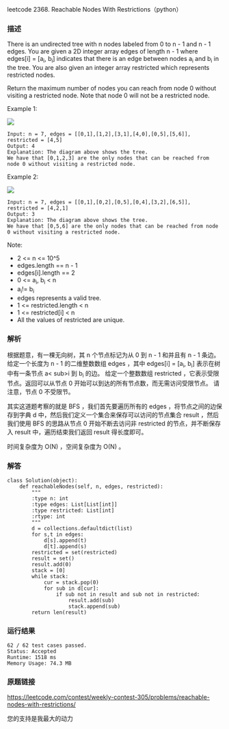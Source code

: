 leetcode  2368. Reachable Nodes With Restrictions（python）




### 描述

There is an undirected tree with n nodes labeled from 0 to n - 1 and n - 1 edges. You are given a 2D integer array edges of length n - 1 where edges[i] = [a<sub>i</sub>, b<sub>i</sub>] indicates that there is an edge between nodes a<sub>i</sub> and b<sub>i</sub> in the tree. You are also given an integer array restricted which represents restricted nodes.

Return the maximum number of nodes you can reach from node 0 without visiting a restricted node. Note that node 0 will not be a restricted node.



Example 1:

![](https://assets.leetcode.com/uploads/2022/06/15/ex1drawio.png)

	Input: n = 7, edges = [[0,1],[1,2],[3,1],[4,0],[0,5],[5,6]], restricted = [4,5]
	Output: 4
	Explanation: The diagram above shows the tree.
	We have that [0,1,2,3] are the only nodes that can be reached from node 0 without visiting a restricted node.

	
Example 2:

![](https://assets.leetcode.com/uploads/2022/06/15/ex2drawio.png)


	Input: n = 7, edges = [[0,1],[0,2],[0,5],[0,4],[3,2],[6,5]], restricted = [4,2,1]
	Output: 3
	Explanation: The diagram above shows the tree.
	We have that [0,5,6] are the only nodes that can be reached from node 0 without visiting a restricted node.



Note:


* 2 <= n <= 10^5
* edges.length == n - 1
* edges[i].length == 2
* 0 <= a<sub>i</sub>, b<sub>i</sub> < n
* a<sub>i</sub>!= b<sub>i</sub>
* edges represents a valid tree.
* 1 <= restricted.length < n
* 1 <= restricted[i] < n
* All the values of restricted are unique.

### 解析

根据题意，有一棵无向树，其 n 个节点标记为从 0 到 n - 1 和并且有 n - 1 条边。 给定一个长度为 n - 1 的二维整数数组 edges ，其中 edges[i] = [a<sub>i</sub>, b<sub>i</sub>] 表示在树中有一条节点 a< sub>i</sub> 到 b<sub>i</sub> 的边。 给定一个整数数组 restricted ，它表示受限节点。返回可以从节点 0 开始可以到达的所有节点数，而无需访问受限节点。 请注意，节点 0 不受限节。

其实这道题考察的就是 BFS ，我们首先要遍历所有的 edges ，将节点之间的边保存到字典 d 中，然后我们定义一个集合来保存可以访问的节点集合 result ，然后我们使用 BFS 的思路从节点 0 开始不断去访问非 restricted 的节点，并不断保存入 result 中，遍历结束我们返回 result 得长度即可。

时间复杂度为 O(N) ，空间复杂度为 O(N) 。

### 解答

	class Solution(object):
	    def reachableNodes(self, n, edges, restricted):
	        """
	        :type n: int
	        :type edges: List[List[int]]
	        :type restricted: List[int]
	        :rtype: int
	        """
	        d = collections.defaultdict(list)
	        for s,t in edges:
	            d[s].append(t)
	            d[t].append(s)
	        restricted = set(restricted)
	        result = set()
	        result.add(0)
	        stack = [0]
	        while stack:
	            cur = stack.pop(0)
	            for sub in d[cur]:
	                if sub not in result and sub not in restricted:
	                    result.add(sub)
	                    stack.append(sub)
	        return len(result)

### 运行结果

	
	62 / 62 test cases passed.
	Status: Accepted
	Runtime: 1518 ms
	Memory Usage: 74.3 MB

### 原题链接


https://leetcode.com/contest/weekly-contest-305/problems/reachable-nodes-with-restrictions/

您的支持是我最大的动力

